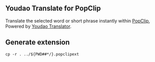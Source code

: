 Youdao Translate for PopClip
-----------------

Translate the selected word or short phrase instantly within [PopClip](http://pilotmoon.com/popclip/), Powered by [Youdao Translator](http://ai.youdao.com).

## Generate extension

```
cp -r . ../${PWD##*/}.popclipext
```